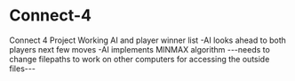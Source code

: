 # Connect-4
Connect 4 Project
Working AI and player winner list
-AI looks ahead to both players next few moves
-AI implements MINMAX algorithm
---needs to change filepaths to work on other computers for accessing the outside files---
